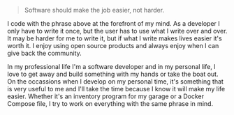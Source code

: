 > Software should make the job easier, not harder.

I code with the phrase above at the forefront of my mind. As a developer I only have to write it once, but the user has to use what I write over and over. It may be harder for me to write it, but if what I write makes lives easier it's worth it. I enjoy using open source products and always enjoy when I can give back the community.

In my professional life I'm a software developer and in my personal life, I love to get away and build something with my hands or take the boat out. On the occassions when I develop on my personal time, it's something that is very useful to me and I'll take the time because I know it will make my life easier. Whether it's an inventory program for my garage or a Docker Compose file, I try to work on everything with the same phrase in mind.

<!---
TheMrAnderson/TheMrAnderson is a ✨ special ✨ repository because its `README.md` (this file) appears on your GitHub profile.
You can click the Preview link to take a look at your changes.
--->
